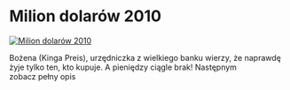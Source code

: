 Milion dolarów 2010 
=============
[![Milion dolarów 2010 ](http://vidos.pl/images/player.gif)](http://vidos.pl/milion-dolarow-2010)

 Bożena (Kinga Preis), urzędniczka z wielkiego banku wierzy, że naprawdę żyje tylko ten, kto kupuje. A pieniędzy ciągle brak! Następnym zobacz pełny opis
